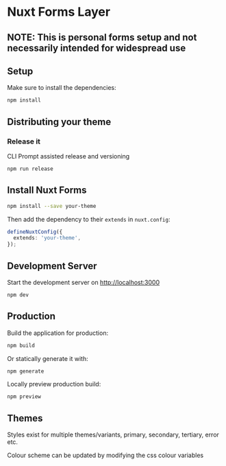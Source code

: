 # Nuxt Forms Layer

## NOTE: This is personal forms setup and not necessarily intended for widespread use

## Setup

Make sure to install the dependencies:

```bash
npm install
```

## Distributing your theme

### Release it

CLI Prompt assisted release and versioning

```bash
npm run release
```

## Install Nuxt Forms

```bash
npm install --save your-theme
```

Then add the dependency to their `extends` in `nuxt.config`:

```ts
defineNuxtConfig({
  extends: 'your-theme',
});
```

## Development Server

Start the development server on <http://localhost:3000>

```bash
npm dev
```

## Production

Build the application for production:

```bash
npm build
```

Or statically generate it with:

```bash
npm generate
```

Locally preview production build:

```bash
npm preview
```

## Themes

Styles exist for multiple themes/variants, primary, secondary, tertiary, error etc.

Colour scheme can be updated by modifying the css colour variables
